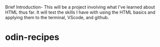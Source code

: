 Brief Introduction- This will be a project involving what I've learned about HTML thus far. It will test the skills I have with using the HTML basics and applying them to the terminal, VScode, and github. 
# odin-recipes